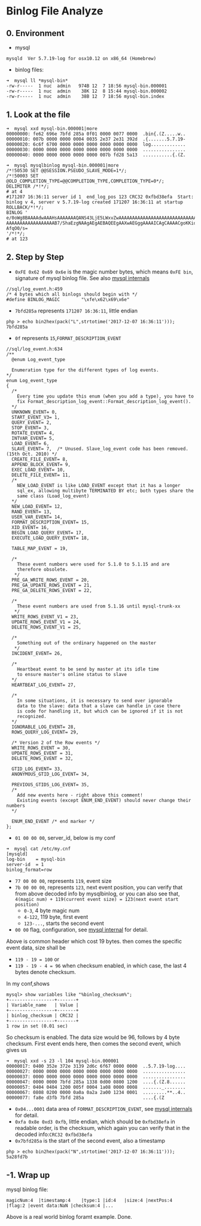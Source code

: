 # Binlog File Analyze

## 0. Environment
- mysql

```
mysqld  Ver 5.7.19-log for osx10.12 on x86_64 (Homebrew)
```

- binlog files: 

```
➜  mysql ll *mysql-bin*
-rw-r-----  1 nuc  admin   974B 12  7 18:56 mysql-bin.000001
-rw-r-----  1 nuc  admin    38K 12  8 15:44 mysql-bin.000002
-rw-r-----  1 nuc  admin    38B 12  7 18:56 mysql-bin.index
```

## 1. Look at the file
```
➜  mysql xxd mysql-bin.000001|more
00000000: fe62 696e 7bfd 285a 0f01 0000 0077 0000  .bin{.(Z.....w..
00000010: 007b 0000 0000 0004 0035 2e37 2e31 392d  .{.......5.7.19-
00000020: 6c6f 6700 0000 0000 0000 0000 0000 0000  log.............
00000030: 0000 0000 0000 0000 0000 0000 0000 0000  ................
00000040: 0000 0000 0000 0000 0000 007b fd28 5a13  ...........{.(Z.
```
```
➜  mysql mysqlbinlog mysql-bin.000001|more
/*!50530 SET @@SESSION.PSEUDO_SLAVE_MODE=1*/;
/*!50003 SET @OLD_COMPLETION_TYPE=@@COMPLETION_TYPE,COMPLETION_TYPE=0*/;
DELIMITER /*!*/;
# at 4
#171207 16:36:11 server id 1  end_log_pos 123 CRC32 0xfbd38efa  Start: binlog v 4, server v 5.7.19-log created 171207 16:36:11 at startup
ROLLBACK/*!*/;
BINLOG '
e/0oWg8BAAAAdwAAAHsAAAAAAAQANS43LjE5LWxvZwAAAAAAAAAAAAAAAAAAAAAAAAAAAAAAAAAA
AAAAAAAAAAAAAAAAAAB7/ShaEzgNAAgAEgAEBAQEEgAAXwAEGggAAAAICAgCAAAACgoKKioAEjQA
AfqO0/s=
'/*!*/;
# at 123
```

## 2. Step by Step

- `0xFE 0x62 0x69 0x6e` is the magic number bytes, which means `0xFE bin`, signature of mysql binlog file. See also [mysql internals](https://dev.mysql.com/doc/internals/en/binary-log-structure-and-contents.html)

```
//sql/log_event.h:459
/* 4 bytes which all binlogs should begin with */
#define BINLOG_MAGIC        "\xfe\x62\x69\x6e"
```

- `7bfd285a` represents `171207 16:36:11`, little endian

```
php > echo bin2hex(pack("L",strtotime('2017-12-07 16:36:11')));
7bfd285a
```

- `0f` represents `15`,`FORMAT_DESCRIPTION_EVENT`

```
//sql/log_event.h:634
/**
  @enum Log_event_type

  Enumeration type for the different types of log events.
*/
enum Log_event_type
{
  /*
    Every time you update this enum (when you add a type), you have to
    fix Format_description_log_event::Format_description_log_event().
  */
  UNKNOWN_EVENT= 0,
  START_EVENT_V3= 1,
  QUERY_EVENT= 2,
  STOP_EVENT= 3,
  ROTATE_EVENT= 4,
  INTVAR_EVENT= 5,
  LOAD_EVENT= 6,
  SLAVE_EVENT= 7,  /* Unused. Slave_log_event code has been removed. (15th Oct. 2010) */
  CREATE_FILE_EVENT= 8,
  APPEND_BLOCK_EVENT= 9,
  EXEC_LOAD_EVENT= 10,
  DELETE_FILE_EVENT= 11,
  /*
    NEW_LOAD_EVENT is like LOAD_EVENT except that it has a longer
    sql_ex, allowing multibyte TERMINATED BY etc; both types share the
    same class (Load_log_event)
  */
  NEW_LOAD_EVENT= 12,
  RAND_EVENT= 13,
  USER_VAR_EVENT= 14,
  FORMAT_DESCRIPTION_EVENT= 15,
  XID_EVENT= 16,
  BEGIN_LOAD_QUERY_EVENT= 17,
  EXECUTE_LOAD_QUERY_EVENT= 18,

  TABLE_MAP_EVENT = 19,

  /*
    These event numbers were used for 5.1.0 to 5.1.15 and are
    therefore obsolete.
   */
  PRE_GA_WRITE_ROWS_EVENT = 20,
  PRE_GA_UPDATE_ROWS_EVENT = 21,
  PRE_GA_DELETE_ROWS_EVENT = 22,

  /*
    These event numbers are used from 5.1.16 until mysql-trunk-xx
   */
  WRITE_ROWS_EVENT_V1 = 23,
  UPDATE_ROWS_EVENT_V1 = 24,
  DELETE_ROWS_EVENT_V1 = 25,

  /*
    Something out of the ordinary happened on the master
   */
  INCIDENT_EVENT= 26,

  /*
    Heartbeat event to be send by master at its idle time 
    to ensure master's online status to slave 
  */
  HEARTBEAT_LOG_EVENT= 27,

  /*
    In some situations, it is necessary to send over ignorable
    data to the slave: data that a slave can handle in case there
    is code for handling it, but which can be ignored if it is not
    recognized.
  */
  IGNORABLE_LOG_EVENT= 28,
  ROWS_QUERY_LOG_EVENT= 29,

  /* Version 2 of the Row events */
  WRITE_ROWS_EVENT = 30,
  UPDATE_ROWS_EVENT = 31,
  DELETE_ROWS_EVENT = 32,

  GTID_LOG_EVENT= 33,
  ANONYMOUS_GTID_LOG_EVENT= 34,

  PREVIOUS_GTIDS_LOG_EVENT= 35,
  /*
    Add new events here - right above this comment!
    Existing events (except ENUM_END_EVENT) should never change their numbers
  */

  ENUM_END_EVENT /* end marker */
};
```

- `01 00 00 00`, server_id, below is my conf

```
➜  mysql cat /etc/my.cnf
[mysqld]
log-bin    = mysql-bin
server-id  = 1
binlog_format=row
``` 

- `77 00 00 00`, represents `119`, event size
- `7b 00 00 00`, represents `123`, next event position, you can verify that from above decoded info by mysqlbinlog, or you  can also see that, `4(magic num) + 119(current event size) = 123(next event start position)`
	- `0-3`, 4 byte magic num
	- `4-122`, 119 byte, first event
	- `123-...`, starts the second event 	
- `00 00` flag, configuration, see [mysql internal](https://dev.mysql.com/doc/internals/en/) for detail. 

Above is common header which cost 19 bytes. then comes the specific event data, size shall be

- `119 - 19 = 100` or
- `119 - 19 - 4 = 96` when checksum enabled, in which case, the last 4 bytes denote checksum.


In my conf,shows

```
mysql> show variables like "%binlog_checksum%";
+-----------------+-------+
| Variable_name   | Value |
+-----------------+-------+
| binlog_checksum | CRC32 |
+-----------------+-------+
1 row in set (0.01 sec)
```
So checksum is enabled. The data size would be 96, follows by 4 byte checksum. First event ends here, then comes the second event, which gives us

```
➜  mysql xxd -s 23 -l 104 mysql-bin.000001
00000017: 0400 352e 372e 3139 2d6c 6f67 0000 0000  ..5.7.19-log....
00000027: 0000 0000 0000 0000 0000 0000 0000 0000  ................
00000037: 0000 0000 0000 0000 0000 0000 0000 0000  ................
00000047: 0000 0000 7bfd 285a 1338 0d00 0800 1200  ....{.(Z.8......
00000057: 0404 0404 1200 005f 0004 1a08 0000 0008  ......._........
00000067: 0808 0200 0000 0a0a 0a2a 2a00 1234 0001  .........**..4..
00000077: fa8e d3fb 7bfd 285a                      ....{.(Z
```

- `0x04...0001` data area of `FORMAT_DESCRIPTION_EVENT`, see [mysql internals](https://dev.mysql.com/doc/internals/en/event-data-for-specific-event-types.html) for detail.
- `0xfa 0x8e 0xd3 0xfb`, little endian, which should be `0xfbd38efa` in readable order, is the checksum, which again you can verify that in the decoded info:`CRC32 0xfbd38efa`
- `0x7bfd285a` is the start of the second event, also a timestamp
```
php > echo bin2hex(pack("N",strtotime('2017-12-07 16:36:11')));
5a28fd7b
```

## -1. Wrap up
mysql binlog file:

```
magicNum:4	|timestamp:4	|type:1	|id:4	|size:4	|nextPos:4	|flag:2	|event data:NaN	|checksum:4	|...
```

Above is a real world binlog foramt example.
Done.


